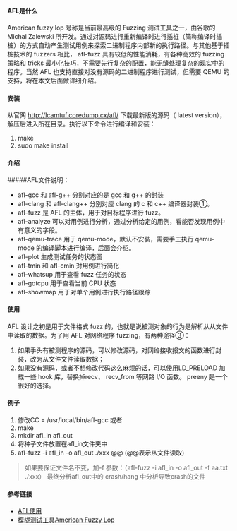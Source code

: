 #### AFL是什么
American fuzzy lop 号称是当前最高级的 Fuzzing 测试工具之一，由谷歌的 Michal Zalewski 所开发。通过对源码进行重新编译时进行插桩（简称编译时插桩）的方式自动产生测试用例来探索二进制程序内部新的执行路径。与其他基于插桩技术的 fuzzers 相比， afl-fuzz 具有较低的性能消耗，有各种高效的 fuzzing 策略和 tricks 最小化技巧，不需要先行复杂的配置，能无缝处理复杂的现实中的程序。当然 AFL 也支持直接对没有源码的二进制程序进行测试，但需要 QEMU 的支持，将在本文后面做详细介绍。

#### 安装 
从官网 http://lcamtuf.coredump.cx/afl/ 下载最新版的源码（ latest version），解压后进入所在目录。执行以下命令进行编译和安装：

1. make
2. sudo make install

#### 介绍
#####AFL文件说明：
* afl-gcc 和 afl-g++ 分别对应的是 gcc 和 g++ 的封装
* afl-clang 和 afl-clang++ 分别对应 clang 的 c 和 c++ 编译器封装➀。
* afl-fuzz 是 AFL 的主体，用于对目标程序进行 fuzz。
* afl-analyze 可以对用例进行分析，通过分析给定的用例，看能否发现用例中有意义的字段。
* afl-qemu-trace 用于 qemu-mode，默认不安装，需要手工执行 qemu-mode 的编译脚本进行编译，后面会介绍。
* afl-plot 生成测试任务的状态图
* afl-tmin 和 afl-cmin 对用例进行简化
* afl-whatsup 用于查看 fuzz 任务的状态
* afl-gotcpu 用于查看当前 CPU 状态
* afl-showmap 用于对单个用例进行执行路径跟踪

#### 使用
AFL 设计之初是用于文件格式 fuzz 的，也就是说被测对象的行为是解析从从文件中读取的数据。为了用 AFL 对网络程序 fuzzing，有两种途径➂：
1. 如果手头有被测程序的源码，可以修改源码，对网络接收报文的函数进行封装，改为从文件文件读取数据；
2. 如果没有源码，或者不想修改代码这么麻烦的话，可以使用LD_PRELOAD 加载一些 hook 库，替换掉recv、 recv_from 等网路 I/O 函数。 preeny 是一个很好的选择。

#### 例子
1. 修改CC = /usr/local/bin/afl-gcc 或者 
2. make
3. mkdir afl_in afl_out 
4. 将种子文件放置在afl_in文件夹中
5. afl-fuzz -i afl_in -o afl_out ./xxx @@ (@@表示从文件读取)
> 如果要保证文件名不变，加-f 参数：（afl-fuzz -i afl_in -o afl_out -f aa.txt ./xxx）
> 最终分析afl_out中的 crash/hang 中分析导致crash的文件

#### 参考链接
* [AFL使用](http://www.cnblogs.com/alert123/p/4916481.html)
* [模糊测试工具American Fuzzy Lop](http://www.jianshu.com/p/015c471f5a9d)
